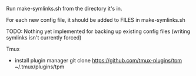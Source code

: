 Run make-symlinks.sh from the directory it's in.

For each new config file, it should be added to FILES in make-symlinks.sh

TODO: Nothing yet implemented for backing up existing config files (writing
symlinks isn't currently forced)

Tmux
- install plugin manager
git clone https://github.com/tmux-plugins/tpm ~/.tmux/plugins/tpm
